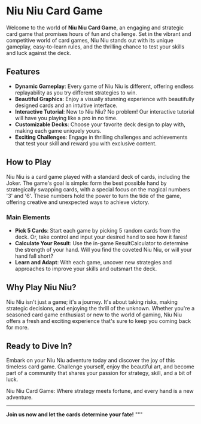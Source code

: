 # Niu Niu Card Game

Welcome to the world of **Niu Niu Card Game**, an engaging and strategic card game that promises hours of fun and challenge. Set in the vibrant and competitive world of card games, Niu Niu stands out with its unique gameplay, easy-to-learn rules, and the thrilling chance to test your skills and luck against the deck.

## Features

- **Dynamic Gameplay**: Every game of Niu Niu is different, offering endless replayability as you try different strategies to win.
- **Beautiful Graphics**: Enjoy a visually stunning experience with beautifully designed cards and an intuitive interface.
- **Interactive Tutorial**: New to Niu Niu? No problem! Our interactive tutorial will have you playing like a pro in no time.
- **Customizable Decks**: Choose your favorite deck design to play with, making each game uniquely yours.
- **Exciting Challenges**: Engage in thrilling challenges and achievements that test your skill and reward you with exclusive content.

## How to Play

Niu Niu is a card game played with a standard deck of cards, including the Joker. The game's goal is simple: form the best possible hand by strategically swapping cards, with a special focus on the magical numbers '3' and '6'. These numbers hold the power to turn the tide of the game, offering creative and unexpected ways to achieve victory.

### Main Elements

- **Pick 5 Cards**: Start each game by picking 5 random cards from the deck. Or, take control and input your desired hand to see how it fares!
- **Calculate Your Result**: Use the in-game ResultCalculator to determine the strength of your hand. Will you find the coveted Niu Niu, or will your hand fall short?
- **Learn and Adapt**: With each game, uncover new strategies and approaches to improve your skills and outsmart the deck.

## Why Play Niu Niu?

Niu Niu isn't just a game; it's a journey. It's about taking risks, making strategic decisions, and enjoying the thrill of the unknown. Whether you're a seasoned card game enthusiast or new to the world of gaming, Niu Niu offers a fresh and exciting experience that's sure to keep you coming back for more.

## Ready to Dive In?

Embark on your Niu Niu adventure today and discover the joy of this timeless card game. Challenge yourself, enjoy the beautiful art, and become part of a community that shares your passion for strategy, skill, and a bit of luck.

Niu Niu Card Game: Where strategy meets fortune, and every hand is a new adventure.

---

**Join us now and let the cards determine your fate!**
"""

